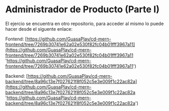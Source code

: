 # Administrador de Producto (Parte I)

El ejercio se encuentra en otro repositorio, para acceder al mismo lo puede hacer desde el siguente enlace:

Fontend: [https://github.com/GuasaPlay/cd-mern-frontend/tree/7269b30741e62a02e530f82fc04b01fff3967a11](https://github.com/GuasaPlay/cd-mern-frontend/tree/7269b30741e62a02e530f82fc04b01fff3967a11 'https://github.com/GuasaPlay/cd-mern-frontend/tree/7269b30741e62a02e530f82fc04b01fff3967a11')

Backend: [https://github.com/GuasaPlay/cd-mern-backend/tree/8a96c13e7f027621f8f052c5e3e009f1c22ac82a](https://github.com/GuasaPlay/cd-mern-backend/tree/8a96c13e7f027621f8f052c5e3e009f1c22ac82a 'https://github.com/GuasaPlay/cd-mern-backend/tree/8a96c13e7f027621f8f052c5e3e009f1c22ac82a')
